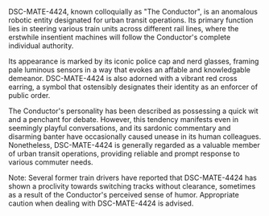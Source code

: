 DSC-MATE-4424, known colloquially as "The Conductor", is an anomalous robotic entity designated for urban transit operations. Its primary function lies in steering various train units across different rail lines, where the erstwhile insentient machines will follow the Conductor's complete individual authority. 

Its appearance is marked by its iconic police cap and nerd glasses, framing pale luminous sensors in a way that evokes an affable and knowledgable demeanor. DSC-MATE-4424 is also adorned with a vibrant red cross earring, a symbol that ostensibly designates their identity as an enforcer of public order. 

The Conductor's personality has been described as possessing a quick wit and a penchant for debate. However, this tendency manifests even in seemingly playful conversations, and its sardonic commentary and disarming banter have occasionally caused unease in its human colleagues. Nonetheless, DSC-MATE-4424 is generally regarded as a valuable member of urban transit operations, providing reliable and prompt response to various commuter needs. 

Note: Several former train drivers have reported that DSC-MATE-4424 has shown a proclivity towards switching tracks without clearance, sometimes as a result of the Conductor's perceived sense of humor. Appropriate caution when dealing with DSC-MATE-4424 is advised.